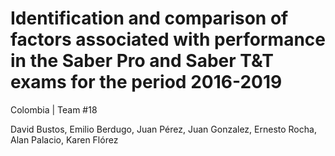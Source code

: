 # Identification and comparison of factors associated with performance in the Saber Pro and Saber T&T exams for the period 2016-2019
Colombia | Team #18

David Bustos, Emilio Berdugo, Juan Pérez, Juan Gonzalez, Ernesto Rocha, Alan Palacio, Karen Flórez
